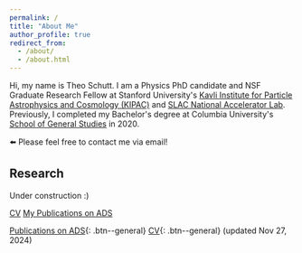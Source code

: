 ```yaml
---
permalink: /
title: "About Me"
author_profile: true
redirect_from: 
  - /about/
  - /about.html
---
```

Hi, my name is Theo Schutt. I am a Physics PhD candidate and NSF Graduate Research Fellow at Stanford University's [Kavli Institute for Particle Astrophysics and Cosmology (KIPAC)](https://kipac.stanford.edu/) and [SLAC National Accelerator Lab](https://www6.slac.stanford.edu/). Previously, I completed my Bachelor's degree at Columbia University's [School of General Studies](https://www.gs.columbia.edu/) in 2020.

⬅️ Please feel free to contact me via email!

Research
------
Under construction :)

<a class="btn" href="https://theoschutt.github.io/files/CV_public_20241127.pdf">CV</a>
<a class="btn" href="https://ui.adsabs.harvard.edu/search/p_=0&q=orcid%3A0000-0002-7187-9628&sort=date%20desc%2C%20bibcode%20desc">My Publications on ADS</a>

[Publications on ADS](https://ui.adsabs.harvard.edu/search/p_=0&q=orcid%3A0000-0002-7187-9628&sort=date%20desc%2C%20bibcode%20desc){: .btn--general}
[CV](https://theoschutt.github.io/files/CV_public_20241127.pdf){: .btn--general} (updated Nov 27, 2024)
